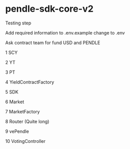 # pendle-sdk-core-v2
Testing step

Add required information to .env.example change to .env

Ask contract team for fund USD and PENDLE

1 SCY 

2 YT 

3 PT 

4 YieldContractFactory 

5 SDK 

6 Market

7 MarketFactory

8 Router (Quite long)

9 vePendle

10 VotingController